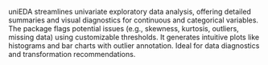 uniEDA streamlines univariate exploratory data analysis, offering detailed summaries and visual diagnostics for continuous and categorical variables. The package flags potential issues (e.g., skewness, kurtosis, outliers, missing data) 
using customizable thresholds. It generates intuitive plots like histograms and bar charts with outlier annotation. Ideal for data diagnostics and transformation recommendations.
